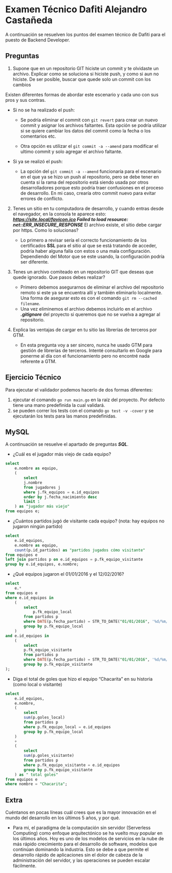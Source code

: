 # Examen Técnico Dafiti Alejandro Castañeda

A continuación se resuelven los puntos del examen técnico de Dafiti para el puesto de Backend Developer.

## Preguntas

1. Supone que en un repositorio GIT hiciste un commit y te olvidaste un archivo. Explicar como se soluciona si hiciste push, y como si aun no hiciste. De ser posible, buscar que quede solo un commit con los cambios

Existen diferentes formas de abordar este escenario y cada uno con sus pros y sus contras.

* Si no se ha realizado el push:

  * Se podría eliminar el commit con ```git revert``` para crear un nuevo commit y asignar los archivos faltantes. Esta opción se podría utilizar si se quiere cambiar los datos del commit como la fecha o los comentarios etc.

  * Otra opción es utilizar el ```git commit -a --amend``` para modificar el ultimo commit y solo agregar el archivo faltante.

* Si ya se realizó el push:

  * La opción del ```git commit -a --amend``` funcionaría para el escenario en el que ya se hizo un push al repositorio, pero se debe tener en cuenta si la rama del repositorio está siendo usada por otros desarrolladores porque esto podría traer confusiones en el proceso de desarrollo. En mi caso, crearía otro commit nuevo para evitar errores de conflicto.

2. Tenes un sitio en tu computadora de desarrollo, y cuando entras desde el navegador, en la consola te aparece esto: ***<https://site.local/favicon.ico> Failed to load resource: net::ERR_INSECURE_RESPONSE*** El archivo existe, el sitio debe cargar por https. Como lo solucionas?

    * Lo primero a revisar sería el correcto funcionamiento de los certificados **SSL** para el sitio al que se está tratando de acceder, podría haber alguna falla con estos o una mala configuración. Dependiendo del Motor que se este usando, la configuración podría ser diferente.

3. Tenes un archivo comiteado en un repositorio GIT que deseas que quede ignorado. Que pasos debes realizar?

   * Primero debemos asegurarnos de eliminar el archivo del repositorio remoto si este ya se encuentra allí y también eliminarlo localmente. Una forma de asegurar esto es con el comando ```git rm --cached filename```.
   * Una vez eliminemos el archivo debemos incluirlo en el archivo ***.gitignore*** del proyecto si queremos que no se vuelva a agregar al repositorio.

4. Explica las ventajas de cargar en tu sitio las librerías de terceros por GTM.

   * En esta pregunta voy a ser sincero, nunca he usado GTM para gestión de librerías de terceros. Intenté consultarlo en Google para ponerme al día con el funcionamiento pero no encontré nada referente a GTM.

## Ejercicio Técnico

Para ejecutar el validador podemos hacerlo de dos formas diferentes:

1. ejecutar el comando ```go run main.go``` en la raíz del proyecto. Por defecto tiene una mano predefinida la cual validará.
2. se pueden correr los tests con el comando ```go test -v -cover``` y se ejecutarán los tests para las manos predefinidas.


## MySQL

A continuación se resuelve el apartado de preguntas ***SQL***.

* ¿Cuál es el jugador más viejo de cada equipo?

```sql
select
    e.nombre as equipo,
    (
        select
        j.nombre
        from jugadores j
        where j.fk_equipos = e.id_equipos
        order by j.fecha_nacimiento desc
        limit 1
    ) as "jugador más viejo"
from equipos e;
```

* ¿Cuántos partidos jugó de visitante cada equipo? (nota: hay equipos no jugaron ningún partido)

```sql
select
    e.id_equipos,
    e.nombre as equipo,
    count(p.id_partidos) as "partidos jugados cómo visitante"
from equipos e
left join partidos p on e.id_equipos = p.fk_equipo_visitante
group by e.id_equipos, e.nombre;
```

* ¿Qué equipos jugaron el 01/01/2016 y el 12/02/2016?

```sql
select
    e.*
from equipos e
where e.id_equipos in
    (
        select
            p.fk_equipo_local
        from partidos p
        where DATE(p.fecha_partido) = STR_TO_DATE("01/01/2016", '%d/%m/%Y') or DATE(p.fecha_partido) = STR_TO_DATE("12/02/2016", '%d/%m/%Y')
        group by p.fk_equipo_local
    )
and e.id_equipos in
    (
        select
        p.fk_equipo_visitante
        from partidos p
        where DATE(p.fecha_partido) = STR_TO_DATE("01/01/2016", '%d/%m/%Y') or DATE(p.fecha_partido) = STR_TO_DATE("12/02/2016", '%d/%m/%Y')
        group by p.fk_equipo_visitante
);
```

* Diga el total de goles que hizo el equipo “Chacarita” en su historia (como local o visitante)

```sql
select
    e.id_equipos,
    e.nombre,
    (
        select
        sum(p.goles_local)
        from partidos p
        where p.fk_equipo_local = e.id_equipos
        group by p.fk_equipo_local
    )
    +
    (
        select
        sum(p.goles_visitante)
        from partidos p
        where p.fk_equipo_visitante = e.id_equipos
        group by p.fk_equipo_visitante
    ) as " total goles"
from equipos e
where nombre = "Chacarita";
```

## Extra

Cuéntanos en pocas líneas cuál crees que es la mayor innovación en el mundo del desarrollo en los últimos 5 años, y por qué.

* Para mi, el paradigma de la computación sin servidor (Serverless Computing) como enfoque arquitectónico se ha vuelto muy popular en los últimos años. Hoy es uno de los modelos de servicios en la nube de más rápido crecimiento para el desarrollo de software, modelos que continúan dominando la industria. Esto se debe a que permite el desarrollo rápido de aplicaciones sin el dolor de cabeza de la administración del servidor, y las operaciones se pueden escalar fácilmente.
